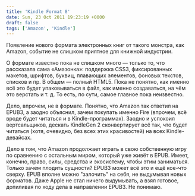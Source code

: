```yaml
---
title: 'Kindle Format 8'
date: Sun, 23 Oct 2011 19:23:19 +0000
draft: false
tags: ['Amazon', 'Kindle']
---
```


Появление нового формата электронных книг от такого монстра, как Amazon, событие не слишком приятное для книжной индустрии.  

О формате известно пока не слишком много — только то, что рассказала сама «Амазонка»: поддержка CSS3, фиксированных макетов, шрифтов, буквиц, плавающих элементов, фоновых текстов, списков и пр. В общем — полный HTML5. Пока не понятно, как именно всё это будет упаковываться в файл, как именно создаваться, на чём это верстать и т. д. То есть, по сути, самое главное пока неизвестно.

Дело, впрочем, не в формате. Понятно, что Amazon так ответил на EPUB3, а заодно объяснил, зачем покупать именно Fire (впрочем, всё вроде будет читаться и в Kindle-программах). Заодно и успокоил вертсальщиков, дескать KindleGen 2 сконвертирует всё так, что будет читаться (хотя, очевидно, без всех этих красивостей) на всех Kindle-девайсах.

Дело в том, что Amazon продолжает играть в свою собственную игру по сравнению с остальным миром, который уже живёт в EPUB. Имеет, конечно, право, силы, средства и экосистему, чтобы этим заниматься. Только зачем плодить сущности? EPUB3 может всё это и ещё кое-что сверху. EPUB вполне можно "залочить" на себя, не выдумывая новых форматов. Даже Apple не стал ничего выдумывать, а взял готовое, допиливая по ходу дела в направлении EPUB3. Не понимаю.